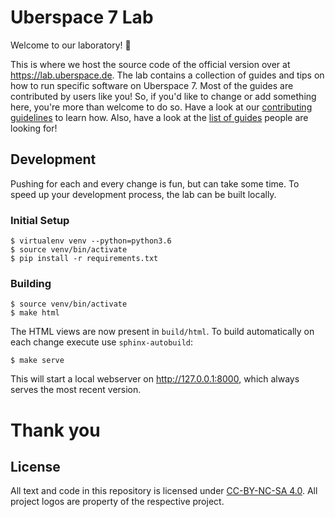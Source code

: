 # Uberspace 7 Lab

Welcome to our laboratory! :tada:

This is where we host the source code of the official version over at https://lab.uberspace.de. The lab contains a collection of guides and tips on how to run specific software on Uberspace 7. Most of the guides are contributed by users like you! So, if you'd like to change or add something here, you're more than welcome to do so. Have a look at our [contributing guidelines](CONTRIBUTING.md) to learn how. Also, have a look at the [list of guides](https://github.com/Uberspace/lab/issues?q=is%3Aopen+is%3Aissue+label%3Aguide) people are looking for!

## Development

Pushing for each and every change is fun, but can take some
time. To speed up your development process, the lab can
be built locally.

### Initial Setup

```shell
$ virtualenv venv --python=python3.6
$ source venv/bin/activate
$ pip install -r requirements.txt
```

### Building

```shell
$ source venv/bin/activate
$ make html
```

The HTML views are now present in `build/html`. To build automatically
on each change execute use `sphinx-autobuild`:

```
$ make serve
```

This will start a local webserver on http://127.0.0.1:8000, which
always serves the most recent version.

# Thank you

## License

All text and code in this repository is licensed under [CC-BY-NC-SA 4.0][].
All project logos are property of the respective project.

[CC-BY-NC-SA 4.0]: https://creativecommons.org/licenses/by-nc-sa/4.0/
